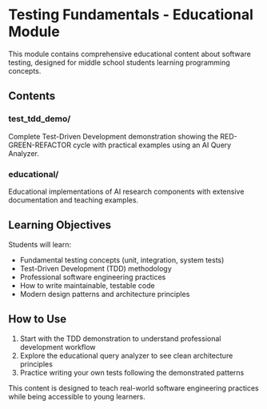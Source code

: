# Testing Fundamentals - Educational Module

This module contains comprehensive educational content about software testing, designed for middle school students learning programming concepts.

## Contents

### test_tdd_demo/
Complete Test-Driven Development demonstration showing the RED-GREEN-REFACTOR cycle with practical examples using an AI Query Analyzer.

### educational/
Educational implementations of AI research components with extensive documentation and teaching examples.

## Learning Objectives

Students will learn:
- Fundamental testing concepts (unit, integration, system tests)
- Test-Driven Development (TDD) methodology
- Professional software engineering practices
- How to write maintainable, testable code
- Modern design patterns and architecture principles

## How to Use

1. Start with the TDD demonstration to understand professional development workflow
2. Explore the educational query analyzer to see clean architecture principles
3. Practice writing your own tests following the demonstrated patterns

This content is designed to teach real-world software engineering practices while being accessible to young learners.
